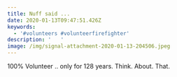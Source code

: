 ```yaml
---
title: Nuff said ...
date: 2020-01-13T09:47:51.426Z
keywords:
  - '#volunteers #volunteerfirefighter'
description: '   '
image: /img/signal-attachment-2020-01-13-204506.jpeg
---
```

   100% Volunteer .. only for 128 years. Think. About. That.

